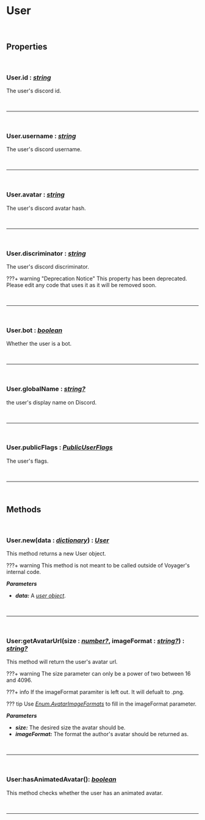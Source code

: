# User

<br />

## Properties

<br />

### **User.id :** [*string*](https://create.roblox.com/docs/scripting/luau/strings)
The user's discord id.

<br />

---

<br />

### **User.username :** [*string*](https://create.roblox.com/docs/scripting/luau/strings)
The user's discord username.

<br />

---

<br />

### **User.avatar :** [*string*](https://create.roblox.com/docs/scripting/luau/strings)
The user's discord avatar hash.

<br />

---

<br />

### **User.discriminator :** [*string*](https://create.roblox.com/docs/scripting/luau/strings)
The user's discord discriminator.

???+ warning "Deprecation Notice"
    This property has been deprecated. Please edit any code that uses it as it will be removed soon.

<br />

---

<br />

### **User.bot :** [*boolean*](https://create.roblox.com/docs/scripting/luau/booleans)
Whether the user is a bot.

<br />

---

<br />

### **User.globalName :** [*string?*](https://create.roblox.com/docs/scripting/luau/strings)
the user's display name on Discord.

<br />

---

<br />

### **User.publicFlags :** [*PublicUserFlags*](PublicUserFlags.md)
The user's flags.

<br />

---

<br />

## Methods

<br />

### **User.new**(data **:** [*dictionary*](https://create.roblox.com/docs/scripting/luau/tables#dictionaries)) **:** [*User*](User.md)
This method returns a new User object.

???+ warning
    This method is not meant to be called outside of Voyager's internal code.

***Parameters***

- ***data:*** A [*user object*](https://discord.com/developers/docs/resources/user#user-object).

<br />

---

<br />

### **User:getAvatarUrl**(size **:** [*number?*](https://create.roblox.com/docs/scripting/luau/numbers), imageFormat **:** [*string?*](https://create.roblox.com/docs/scripting/luau/strings)) **:** [*string?*](https://create.roblox.com/docs/scripting/luau/strings)
This method will return the user's avatar url.

???+ warning
    The size parameter can only be a power of two between 16 and 4096.

???+ info
    If the imageFormat paramiter is left out. It will defualt to .png.

??? tip
    Use [*Enum.AvatarImageFormats*](Enum.md) to fill in the imageFormat parameter.

***Parameters***

- ***size:*** The desired size the avatar should be.
- ***imageFormat:*** The format the author's avatar should be returned as.

<br />

---

<br />

### **User:hasAnimatedAvatar**(): [*boolean*](https://create.roblox.com/docs/scripting/luau/booleans)
This method checks whether the user has an animated avatar.

<br />

---

<br />
